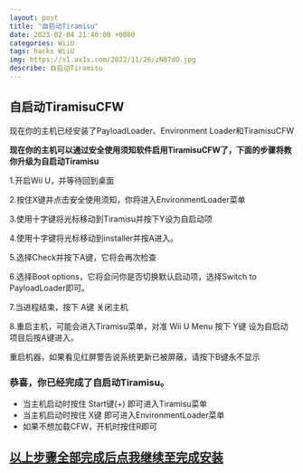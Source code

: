 ```yaml
---
layout: post
title: "自启动Tiramisu"
date: 2023-02-04 21:40:00 +0800
categories: WiiU
tags: hacks WiiU
img: https://s1.ax1x.com/2022/11/26/zN87dO.jpg
describe: 自启动Tiramisu
---
```


## 自启动TiramisuCFW

现在你的主机已经安装了PayloadLoader、Environment Loader和TiramisuCFW

**现在你的主机可以通过安全使用须知软件启用TiramisuCFW了，下面的步骤将教你升级为自启动Tiramisu**

1.开启Wii U，并等待回到桌面

2.按住X键并点击安全使用须知，你将进入EnvironmentLoader菜单

3.使用十字键将光标移动到Tiramisu并按下Y设为自启动项

4.使用十字键将光标移动到installer并按A进入。

5.选择Check并按下A键，它将会再次检查

6.选择Boot options，它将会问你是否切换默认启动项，选择Switch to PayloadLoader即可。

7.当进程结束，按下 A键 关闭主机

8.重启主机，可能会进入Tiramisu菜单，对准 Wii U Menu 按下 Y键 设为自启动项目后按A键进入。

重启机器，如果看见红屏警告说系统更新已被屏蔽，请按下B键永不显示

### 恭喜，你已经完成了自启动Tiramisu。
- 当主机启动时按住 Start键(+) 即可进入Tiramisu菜单
- 当主机启动时按住 X键 即可进入EnvironmentLoader菜单
- 如果不想加载CFW，开机时按住R即可

## [以上步骤全部完成后点我继续至完成安装](https://littlefive233.github.io/wiiu/2022/05/27/finish-install.html)
